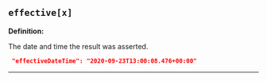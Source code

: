 ## `effective[x]`

<b>Definition:</b><br>

The date and time the result was asserted.

```json
 "effectiveDateTime": "2020-09-23T13:00:08.476+00:00"
```

---